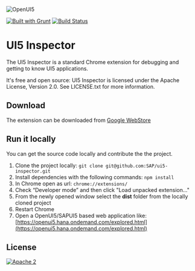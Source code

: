 ![OpenUI5](http://openui5.org/images/OpenUI5_new_big_side.png)

[![Built with Grunt](https://cdn.gruntjs.com/builtwith.png)](http://gruntjs.com/)
[![Build Status](https://travis-ci.org/SAP/ui5-inspector.svg?branch=master)](https://travis-ci.org/SAP/ui5-inspector)
# UI5 Inspector 

The UI5 Inspector is a standard Chrome extension for debugging and getting to know UI5 applications.

It's free and open source: UI5 Inspector is licensed under the Apache License, Version 2.0. 
See LICENSE.txt for more information.

## Download

The extension can be downloaded from [Google WebStore](https://chrome.google.com/webstore/detail/ui5-inspector/bebecogbafbighhaildooiibipcnbngo)

## Run it locally

You can get the source code locally and contribute the the project.

1. Clone the project locally: ```git clone git@github.com:SAP/ui5-inspector.git```
2. Install dependencies with the following commands: ```npm install```
3. In Chrome open as url: ```chrome://extensions/```
4. Check “Developer mode” and then click "Load unpacked extension..."
5. From the newly opened window select the **dist** folder from the locally cloned project
6. Restart Chrome
7. Open a OpenUI5/SAPUI5 based web application like: [https://openui5.hana.ondemand.com/explored.html](https://openui5.hana.ondemand.com/explored.html)

## License

[![Apache 2](https://img.shields.io/badge/license-Apache%202-blue.svg)](./LICENSE.txt)
